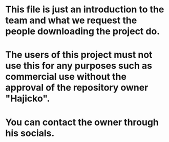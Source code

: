 # This file is just an introduction to the team and what we request the people downloading the project do.

# The users of this project must not use this for any purposes such as commercial use without the approval of the repository owner "Hajicko".

# You can contact the owner through his socials.
